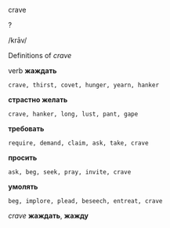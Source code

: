 crave

?

/krāv/

Definitions of _crave_

verb
**жаждать**

    crave, thirst, covet, hunger, yearn, hanker
**страстно желать**

    crave, hanker, long, lust, pant, gape
**требовать**

    require, demand, claim, ask, take, crave
**просить**

    ask, beg, seek, pray, invite, crave
**умолять**

    beg, implore, plead, beseech, entreat, crave

_crave_
**жаждать**, **жажду**